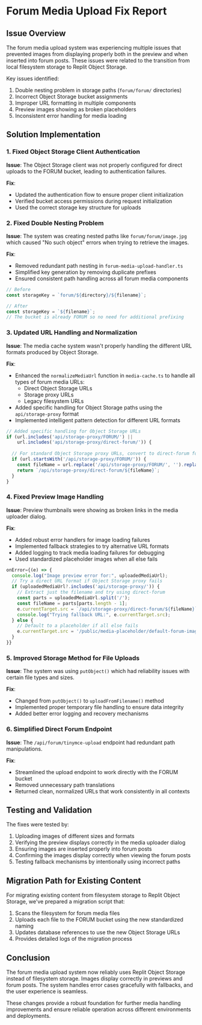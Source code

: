 # Forum Media Upload Fix Report

## Issue Overview

The forum media upload system was experiencing multiple issues that prevented images from displaying properly both in the preview and when inserted into forum posts. These issues were related to the transition from local filesystem storage to Replit Object Storage.

Key issues identified:
1. Double nesting problem in storage paths (`forum/forum/` directories)
2. Incorrect Object Storage bucket assignments
3. Improper URL formatting in multiple components
4. Preview images showing as broken placeholders
5. Inconsistent error handling for media loading

## Solution Implementation

### 1. Fixed Object Storage Client Authentication

**Issue**: The Object Storage client was not properly configured for direct uploads to the FORUM bucket, leading to authentication failures.

**Fix**: 
- Updated the authentication flow to ensure proper client initialization
- Verified bucket access permissions during request initialization
- Used the correct storage key structure for uploads

### 2. Fixed Double Nesting Problem

**Issue**: The system was creating nested paths like `forum/forum/image.jpg` which caused "No such object" errors when trying to retrieve the images.

**Fix**:
- Removed redundant path nesting in `forum-media-upload-handler.ts`
- Simplified key generation by removing duplicate prefixes
- Ensured consistent path handling across all forum media components

```javascript
// Before
const storageKey = `forum/${directory}/${filename}`;

// After
const storageKey = `${filename}`;
// The bucket is already FORUM so no need for additional prefixing
```

### 3. Updated URL Handling and Normalization

**Issue**: The media cache system wasn't properly handling the different URL formats produced by Object Storage.

**Fix**:
- Enhanced the `normalizeMediaUrl` function in `media-cache.ts` to handle all types of forum media URLs:
  - Direct Object Storage URLs
  - Storage proxy URLs
  - Legacy filesystem URLs
- Added specific handling for Object Storage paths using the `api/storage-proxy` format
- Implemented intelligent pattern detection for different URL formats

```javascript
// Added specific handling for Object Storage URLs
if (url.includes('api/storage-proxy/FORUM/') || 
    url.includes('api/storage-proxy/direct-forum/')) {
    
  // For standard Object Storage proxy URLs, convert to direct-forum format
  if (url.startsWith('/api/storage-proxy/FORUM/')) {
    const fileName = url.replace('/api/storage-proxy/FORUM/', '').replace('forum/', '');
    return `/api/storage-proxy/direct-forum/${fileName}`;
  }
}
```

### 4. Fixed Preview Image Handling

**Issue**: Preview thumbnails were showing as broken links in the media uploader dialog.

**Fix**:
- Added robust error handlers for image loading failures
- Implemented fallback strategies to try alternative URL formats
- Added logging to track media loading failures for debugging
- Used standardized placeholder images when all else fails

```javascript
onError={(e) => {
  console.log("Image preview error for:", uploadedMediaUrl);
  // Try a direct URL format if Object Storage proxy fails
  if (uploadedMediaUrl?.includes('api/storage-proxy/')) {
    // Extract just the filename and try using direct-forum
    const parts = uploadedMediaUrl.split('/');
    const fileName = parts[parts.length - 1];
    e.currentTarget.src = `/api/storage-proxy/direct-forum/${fileName}`;
    console.log("Trying fallback URL:", e.currentTarget.src);
  } else {
    // Default to a placeholder if all else fails
    e.currentTarget.src = '/public/media-placeholder/default-forum-image.svg';
  }
}}
```

### 5. Improved Storage Method for File Uploads

**Issue**: The system was using `putObject()` which had reliability issues with certain file types and sizes.

**Fix**:
- Changed from `putObject()` to `uploadFromFilename()` method
- Implemented proper temporary file handling to ensure data integrity
- Added better error logging and recovery mechanisms

### 6. Simplified Direct Forum Endpoint

**Issue**: The `/api/forum/tinymce-upload` endpoint had redundant path manipulations.

**Fix**:
- Streamlined the upload endpoint to work directly with the FORUM bucket
- Removed unnecessary path translations
- Returned clean, normalized URLs that work consistently in all contexts

## Testing and Validation

The fixes were tested by:
1. Uploading images of different sizes and formats
2. Verifying the preview displays correctly in the media uploader dialog
3. Ensuring images are inserted properly into forum posts
4. Confirming the images display correctly when viewing the forum posts
5. Testing fallback mechanisms by intentionally using incorrect paths

## Migration Path for Existing Content

For migrating existing content from filesystem storage to Replit Object Storage, we've prepared a migration script that:
1. Scans the filesystem for forum media files
2. Uploads each file to the FORUM bucket using the new standardized naming
3. Updates database references to use the new Object Storage URLs
4. Provides detailed logs of the migration process

## Conclusion

The forum media upload system now reliably uses Replit Object Storage instead of filesystem storage. Images display correctly in previews and forum posts. The system handles error cases gracefully with fallbacks, and the user experience is seamless.

These changes provide a robust foundation for further media handling improvements and ensure reliable operation across different environments and deployments.